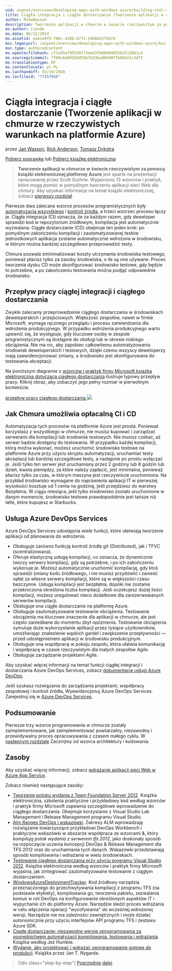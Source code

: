 ```yaml
---
uid: aspnet/overview/developing-apps-with-windows-azure/building-real-world-cloud-apps-with-windows-azure/continuous-integration-and-continuous-delivery
title: Ciągła integracja i ciągłe dostarczanie (Tworzenie aplikacji w chmurze w rzeczywistych warunkach na platformie Azure) | Microsoft Docs
author: MikeWasson
description: Tworzenie aplikacji w chmurze w świecie rzeczywistym za pomocą książki elektronicznej platformy Azure jest oparte na prezentacji opracowanej przez Scott Guthrie. Wyjaśniono 13 wzorców i praktyk, które mogą...
ms.author: riande
ms.date: 06/12/2014
ms.assetid: eaece9f5-f80c-428b-b771-5db66d275b7d
msc.legacyurl: /aspnet/overview/developing-apps-with-windows-azure/building-real-world-cloud-apps-with-windows-azure/continuous-integration-and-continuous-delivery
msc.type: authoredcontent
ms.openlocfilehash: cf3c65ef95528173eed3fb08984035b2512861c4
ms.sourcegitcommit: 7709c0a091b8d55b7b33bad8849f7b66b23c3d72
ms.translationtype: MT
ms.contentlocale: pl-PL
ms.lasthandoff: 02/19/2020
ms.locfileid: "77457040"
---
```

# <a name="continuous-integration-and-continuous-delivery-building-real-world-cloud-apps-with-azure"></a>Ciągła integracja i ciągłe dostarczanie (Tworzenie aplikacji w chmurze w rzeczywistych warunkach na platformie Azure)

przez [Jan Wasson](https://github.com/MikeWasson), [Rick Anderson](https://twitter.com/RickAndMSFT), [Tomasz Dykstra](https://github.com/tdykstra)

[Pobierz poprawkę](https://code.msdn.microsoft.com/Fix-It-app-for-Building-cdd80df4) lub [Pobierz książkę elektroniczną](https://blogs.msdn.com/b/microsoft_press/archive/2014/07/23/free-ebook-building-cloud-apps-with-microsoft-azure.aspx)

> **Tworzenie aplikacji w chmurze w świecie rzeczywistym za pomocą książki elektronicznej platformy Azure** jest oparte na prezentacji opracowanej przez Scott Guthrie. Wyjaśniono 13 wzorców i praktyk, które mogą pomóc w pomyślnym tworzeniu aplikacji sieci Web dla chmury. Aby uzyskać informacje na temat książki elektronicznej, zobacz [pierwszy rozdział](introduction.md).

Pierwsze dwa zalecane wzorce procesów programistycznych były [automatyzacją wszystkiego](automate-everything.md) i [kontroli źródła](source-control.md), a trzeci wzorzec procesu łączy je. Ciągła integracja (CI) oznacza, że za każdym razem, gdy deweloper sprawdzi kod w repozytorium źródłowym, kompilacja jest automatycznie wyzwalana. Ciągłe dostarczanie (CD) obejmuje ten jeden krok: po pomyślnym zakończeniu kompilacji i zautomatyzowanej testów jednostkowych aplikacja zostanie automatycznie wdrożona w środowisku, w którym można bardziej szczegółowo przeprowadzić testy.

Chmura pozwala zminimalizować koszty utrzymania środowiska testowego, ponieważ płacisz tylko za zasoby środowiska, o ile są one używane. Proces tworzenia dysku CD może skonfigurować środowisko testowe, gdy będzie to potrzebne, a po zakończeniu testowania można podjąć odpowiednie środowisko.

## <a name="continuous-integration-and-continuous-delivery-workflow"></a>Przepływ pracy ciągłej integracji i ciągłego dostarczania

Zwykle zalecamy przeprowadzenie ciągłego dostarczania w środowiskach deweloperskich i przejściowych. Większość zespołów, nawet w firmie Microsoft, wymaga ręcznego przeglądu i procesu zatwierdzania dla wdrożenia produkcyjnego. W przypadku wdrożenia produkcyjnego warto upewnić się, że występuje, gdy kluczowe osoby w zespole programistycznym są dostępne do obsługi lub w okresie niskiego obciążenia. Nie ma nic, aby zapobiec całkowitemu automatyzowaniu środowisk deweloperskich i testowych, dzięki czemu wszyscy deweloperzy mają zaewidencjonować zmiany, a środowisko jest skonfigurowane do testowania akceptacji.

Na poniższym diagramie z [wzorców i praktyk firmy Microsoft książka elektroniczna dotycząca ciągłego dostarczania](https://aka.ms/ReleasePipeline) ilustruje typowy przepływ pracy. Kliknij obraz, aby zobaczyć jego pełny rozmiar w pierwotnym kontekście.

[przepływ pracy ciągłego dostarczania ![](continuous-integration-and-continuous-delivery/_static/image1.png)](https://msdn.microsoft.com/library/dn449955.aspx)

## <a name="how-the-cloud-enables-cost-effective-ci-and-cd"></a>Jak Chmura umożliwia opłacalną CI i CD

Automatyzacja tych procesów na platformie Azure jest prosta. Ponieważ korzystasz z wszystkiego w chmurze, nie musisz kupować i zarządzać serwerami dla kompilacji lub środowisk testowych. Nie musisz czekać, aż serwer będzie dostępny do testowania. W przypadku każdej kompilacji, którą można wykonać, możesz uruchomić środowisko testowe na platformie Azure przy użyciu skryptu automatyzacji, uruchamiać testy akceptacji lub bardziej szczegółowe testy, a następnie po prostu wyłączać je. Jeśli tylko ten serwer jest uruchamiany przez 2 godziny lub 8 godzin lub dzień, kwota pieniędzy, za które należy zapłacić, jest minimalna, ponieważ płacisz tylko za czas, w którym maszyna jest rzeczywiście uruchomiona. Na przykład środowisko wymagane do naprawienia aplikacji IT w pierwszej wysokości kosztuje od 1 centa na godzinę, jeśli przejdziesz do warstwy Bezpłatna. W ciągu miesiąca, jeśli tylko środowisko zostało uruchomione w danym momencie, środowisko testowe prawdopodobnie jest tańsze niż latte, które kupujesz w Starbucks.

## <a name="azure-devops-services"></a>Usługa Azure DevOps Services 

Azure DevOps Services udostępnia wiele funkcji, które ułatwiają tworzenie aplikacji od planowania do wdrożenia.

- Obsługuje zarówno funkcję kontroli źródła git (Distributed), jak i TFVC (scentralizowana).
- Oferuje elastyczną usługę kompilacji, co oznacza, że dynamicznie tworzy serwery kompilacji, gdy są potrzebne, i po ich zakończeniu wykonuje je. Możesz automatycznie uruchomić kompilację, gdy ktoś sprawdzi zmiany kodu źródłowego, i nie musisz przydzielić i zanieść opłat za własne serwery kompilacji, które są w większości czasu bezczynne. Usługa kompilacji jest bezpłatna, dopóki nie zostanie przekroczona określona liczba kompilacji. Jeśli oczekujesz dużej ilości kompilacji, możesz uregulować nieco dodatkowe dla zarezerwowanych serwerów kompilacji.
- Obsługuje ona ciągłe dostarczanie na platformę Azure.
- Obsługuje zautomatyzowane testowanie obciążenia. Testowanie obciążenia ma kluczowe znaczenie dla aplikacji w chmurze, ale jest często zaniedbane do momentu zbyt opóźnienia. Testowanie obciążenia symuluje duże wykorzystanie aplikacji przez tysiące użytkowników, umożliwiając znalezienie wąskich gardeł i zwiększenie przepływności — przed udostępnieniem aplikacji w środowisku produkcyjnym.
- Obsługuje ona współpracę w pokoju zespołu, która ułatwia komunikację i współpracę w czasie rzeczywistym dla małych zespołów Agile.
- Obsługuje zarządzanie projektami Agile.

Aby uzyskać więcej informacji na temat funkcji ciągłej integracji i dostarczania Azure DevOps Services, zobacz [dokumentację usługi Azure DevOps](/azure/devops/index).

Jeśli szukasz rozwiązania do zarządzania projektami, współpracy zespołowej i kontroli źródła, Wyewidencjonuj Azure DevOps Services. Zarejestruj się w [Azure DevOps Services](https://dev.azure.com/).

## <a name="summary"></a>Podsumowanie

Pierwsze trzy wzorce programowania w chmurze zostały zaimplementowane, jak zaimplementować powtarzalny, niezawodny i przewidywalny proces opracowywania z czasem małego cyklu. W [następnym rozdziale](web-development-best-practices.md) Zacznijmy od wzorca architektury i kodowania.

## <a name="resources"></a>Zasoby

Aby uzyskać więcej informacji, zobacz [wdrażanie aplikacji sieci Web w Azure App Service](https://azure.microsoft.com/documentation/articles/web-sites-deploy/).

Zobacz również następujące zasoby:

- [Tworzenie potoku wydania z Team Foundation Server 2012](https://aka.ms/ReleasePipeline). Książka elektroniczna, szkolenia praktyczne i przykładowy kod według wzorców i praktyk firmy Microsoft zapewnia szczegółowe wprowadzenie do ciągłego dostarczania. Obejmuje korzystanie z Visual Studio Lab Management i Release Management programu Visual Studio.
- [Alm Ranges DevOps i wskazówki](https://aka.ms/vsarsolutions/). Zakresy ALM wprowadzają rozwiązanie towarzyszące przykładowi DevOps Workbench i praktyczne wskazówki w obszarze współpraca ze wzorcami &amp;, który *kompilują potok wydania z serwerem tfs 2012*, jako doskonały sposób na rozpoczęcie uczenia koncepcji DevOps &amp; Release Management dla TFS 2012 oraz do uruchamiania tych danych. Wskazówki przedstawiają sposób kompilowania i wdrażania w wielu środowiskach.
- [Testowanie ciągłego dostarczania przy użyciu programu Visual Studio 2012](https://msdn.microsoft.com/library/jj159345.aspx). Książka elektroniczna według wzorców i praktyk firmy Microsoft wyjaśnia, jak zintegrować zautomatyzowane testowanie z ciągłym dostarczaniem.
- [WindowsAzureDeploymentTracker](https://github.com/RyanTBerry/WindowsAzureDeploymentTracker). Kod źródłowy narzędzia przeznaczonego do przechwytywania kompilacji z programu TFS (na podstawie etykiety), kompilowania go, tworzenia pakietu, zezwalania komuś w roli DevOps na konfigurowanie określonych aspektów IT i wypychanie ich do platformy Azure. Narzędzie śledzi proces wdrażania w celu włączenia operacji "wycofywania" do wcześniej wdrożonej wersji. Narzędzie nie ma zależności zewnętrznych i może działać autonomicznie przy użyciu interfejsów API programu TFS i zestawu Azure SDK.
- [Ciągłe dostarczanie: niezawodne wersje oprogramowania za poorednictwem automatyzacji kompilowania, testowania i wdrażania](https://www.amazon.com/Continuous-Delivery-Deployment-Automation-Addison-Wesley/dp/0321601912/ref=sr_1_1?s=books&amp;ie=UTF8&amp;qid=1377126361). Książka według Jez Humble.
- [Wydanie, aby projektować i wdrażać oprogramowanie gotowe do produkcji](https://www.amazon.com/Release-It-Production-Ready-Pragmatic-Programmers/dp/0978739213). Książka przez Jan T. Nygarda.

> [!div class="step-by-step"]
> [Poprzednie](source-control.md)
> [dalej](web-development-best-practices.md)
